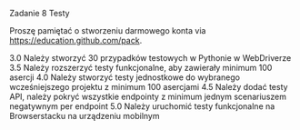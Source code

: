 Zadanie 8 Testy

Proszę pamiętać o stworzeniu darmowego konta via https://education.github.com/pack.

3.0 Należy stworzyć 30 przypadków testowych w Pythonie w WebDriverze
3.5 Należy rozszerzyć testy funkcjonalne, aby zawierały minimum 100 asercji
4.0 Należy stworzyć testy jednostkowe do wybranego wcześniejszego projektu z minimum 100 asercjami
4.5 Należy dodać testy API, należy pokryć wszystkie endpointy z minimum jednym scenariuszem negatywnym per endpoint
5.0 Należy uruchomić testy funkcjonalne na Browserstacku na urządzeniu mobilnym
